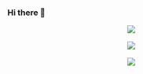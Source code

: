 ### Hi there 👋

<div Align = "Center">
<img src="https://github-readme-stats.vercel.app/api?username=clowtoon&show_icons=true&theme=highcontrast&title_color=green"/>
  <br>
  <br>
<img src="https://github-readme-streak-stats.herokuapp.com/?user=clowtoon&theme=dark"/>
  <br>
  <br>
<img src="https://github-readme-stats-eight-theta.vercel.app/api/top-langs/?username=clowtoon&layout=compact&langs_count=8&theme=dark&include_all_commits=true&count_private=true"/> 
  </div>

